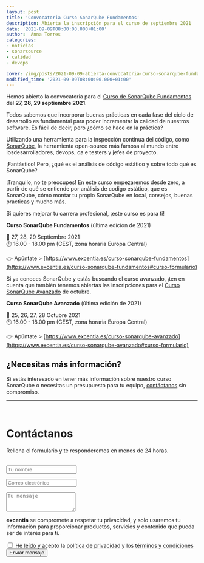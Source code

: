 ```yaml
---
layout: post
title: 'Convocatoria Curso SonarQube Fundamentos'
description: Abierta la inscripción para el curso de septiembre 2021
date: '2021-09-09T08:00:00.000+01:00'
author:  Anna Torres
categories: 
- noticias
- sonarsource
- calidad
- devops

cover: /img/posts/2021-09-09-abierta-convocatoria-curso-sonarqube-fundamentos-septiembre-2021-thumb.png
modified_time: '2021-09-09T08:00:00.000+01:00'
---
```


Hemos abierto la convocatoria para el [Curso de SonarQube Fundamentos](https://www.excentia.es/curso-sonarqube-fundamentos#curso-formulario) del **27, 28, 29 septiembre 2021**.

Todos sabemos que incorporar buenas prácticas en cada fase del ciclo de desarrollo es fundamental para poder incrementar la calidad de nuestros software. Es fácil de decir, pero ¿cómo se hace en la práctica?

Utilizando una herramienta para la inspección continua del código, como [SonarQube](https://www.sonarqube.org/), la herramienta open-source más famosa al mundo entre losdesarrolladores, devops, qa e testers y jefes de proyecto. 

¡Fantástico! Pero, ¿qué es el análisis de código estático y sobre todo qué es SonarQube?

¡Tranquilo, no te preocupes! En este curso empezaremos desde zero, a partir de qué se entiende por análisis de codigo estático, que es SonarQube, cómo montar tu propio SonarQube en local, consejos, buenas practicas y mucho más. 

Si quieres mejorar tu carrera profesional, ¡este curso es para ti!

**Curso SonarQube Fundamentos** (última edición de 2021)

📅 27, 28, 29 Septiembre 2021  
🕘 16.00 - 18.00 pm (CEST, zona horaria Europa Central)  

👉 Apúntate > [https://www.excentia.es/curso-sonarqube-fundamentos](https://www.excentia.es/curso-sonarqube-fundamentos#curso-formulario)

Si ya conoces SonarQube y estás buscando el curso avanzado, ¡ten en cuenta que también tenemos abiertas las inscripciones para el [Curso SonarQube Avanzado](https://www.excentia.es/curso-sonarqube-avanzado#curso-formulario) de octubre.

**Curso SonarQube Avanzado** (última edición de 2021)

📅 25, 26, 27, 28 Octubre 2021  
🕘 16.00 - 18.00 pm (CEST, zona horaria Europa Central)

👉 Apúntate > [https://www.excentia.es/curso-sonarqube-avanzado](https://www.excentia.es/curso-sonarqube-avanzado#curso-formulario)


## ¿Necesitas más información?

Si estás interesado en tener más información sobre nuestro curso SonarQube o necesitas un presupuesto para tu equipo, <a href="#contact-form">contáctanos</a> sin compromiso.



<hr>
<br/>
<!--Calidad de Software Contact Form-->
<div id="contact-form">
	<h1>Contáctanos</h1>
	<p>Rellena el formulario y te responderemos en menos de 24 horas.</p>
<br/>
        <form action="https://formspree.io/f/xaygrdqg" method="POST">
          <div class="col-md-12 col-sm-12">
            <div class="row control-group">
              <div class="form-group col-xs-12 floating-label-form-group controls">
                <input type="text" name="name" class="form-control" placeholder="Tu nombre" id="name" required data-validation-required-message="Por favor escribe tu nombre.">
                <p class="help-block text-danger"></p>
              </div>
            </div>
            <div class="row control-group">
              <div class="form-group col-xs-12 floating-label-form-group controls">
                <input type="email" name="email" class="form-control" placeholder="Correo electrónico" id="email" required data-validation-required-message="Por favor escribe tu dirección de correo.">
                <p class="help-block text-danger"></p>
              </div>
            </div>
            <div>
              <input type="text" name="_gotcha" style="display:none"/>
            </div>
            <div class="row control-group">
              <div class="form-group-2 col-xs-12 floating-label-form-group controls">
                <textarea name="message" class="form-control" rows="3" placeholder="Tu mensaje" id="message" required
                          data-validation-required-message="Por favor escribe un mensaje."></textarea>
                <p class="help-block text-danger"></p>
              </div>
            </div>
            <div class="row control-group">
              <div class="form-group col-xs-12 floating-label-form-group controls">
                <p><strong>excentia</strong> se compromete a respetar tu privacidad, y solo usaremos tu información para proporcionar productos, servicios y contenido que pueda ser de interés para tí.</p>
                <input type="checkbox" name="agreement" class="form-check-input" id="agreement" value="accept" required data-validation-required-message="Por favor lee y acepta la política de privacidad y los términos y condiciones">
                <label class="form-check-label" for="agreement">He leído y acepto la <a href="https://www.excentia.es/privacy" target="_blank">política de privacidad</a> y los <a href="https://www.excentia.es/pdf/excentia-terms-and-conditions.pdf" target="_blank">términos y condiciones</a></label>
              </div>
            </div>
            <div id="success"></div>
            <div class="block">
              <button type="submit" class="btn btn-warning btn-xl">Enviar mensaje</button>
            </div>
          </div>
        </form>

</div>


